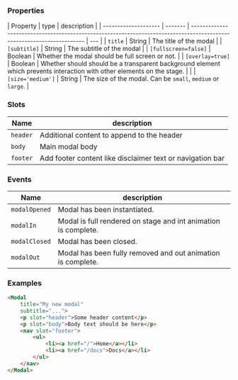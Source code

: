 ### Properties

| Property             | type    | description                                                                                                            |
| -------------------- | ------- | ---------------------------------------------------------------------------------------------------------------------- | --- |
| `title`              | String  | The title of the modal                                                                                                 |
| `[subtitle]`         | String  | The subtitle of the modal                                                                                              |
| `[fullscreen=false]` | Boolean | Whether the modal should be full screen or not.                                                                        |
| `[overlay=true]`     | Boolean | Whether should should be a transparent background element which prevents interaction with other elements on the stage. |     |
| `[size='medium']`    | String  | The size of the modal. Can be `small`, `medium` or `large`.                                                            |

### Slots

| Name     | description                                               |
| -------- | --------------------------------------------------------- |
| `header` | Additional content to append to the header                |
| `body`   | Main modal body                                           |
| `footer` | Add footer content like disclaimer text or navigation bar |

### Events

| Name          | description                                                    |
| ------------- | -------------------------------------------------------------- |
| `modalOpened` | Modal has been instantiated.                                   |
| `modalIn`     | Modal is full rendered on stage and int animation is complete. |
| `modalClosed` | Modal has been closed.                                         |
| `modalOut`    | Modal has been fully removed and out animation is complete.    |

### Examples

```html
<Modal
	title="My new modal"
	subtitle="...">
	<p slot="header">Some header content</p>
	<p slot="body">Body text should be here</p>
	<nav slot="footer">
		<ul>
			<li><a href="/">Home</a></li>
			<li><a href="/docs">Docs</a></li>
		</ul>
	</nav>
</Modal>
```
